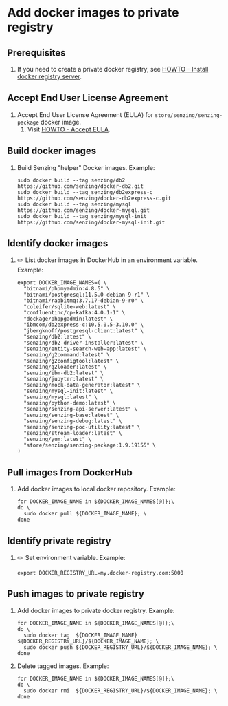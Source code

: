 # Add docker images to private registry

## Prerequisites

1. If you need to create a private docker registry, see
       [HOWTO - Install docker registry server](https://github.com/Senzing/knowledge-base/blob/master/HOWTO/install-docker-registry-server.md).

## Accept End User License Agreement

1. Accept End User License Agreement (EULA) for `store/senzing/senzing-package` docker image.
    1. Visit [HOWTO - Accept EULA](https://github.com/Senzing/knowledge-base/blob/master/HOWTO/accept-eula.md#storesenzingsenzing-package-docker-image).

## Build docker images

1. Build Senzing "helper" Docker images.
   Example:

    ```console
    sudo docker build --tag senzing/db2          https://github.com/senzing/docker-db2.git
    sudo docker build --tag senzing/db2express-c https://github.com/senzing/docker-db2express-c.git
    sudo docker build --tag senzing/mysql        https://github.com/senzing/docker-mysql.git
    sudo docker build --tag senzing/mysql-init   https://github.com/senzing/docker-mysql-init.git
    ```

## Identify docker images

1. :pencil2: List docker images in DockerHub in an environment variable.
   Example:

    ```console
    export DOCKER_IMAGE_NAMES=( \
      "bitnami/phpmyadmin:4.8.5" \
      "bitnami/postgresql:11.5.0-debian-9-r1" \
      "bitnami/rabbitmq:3.7.17-debian-9-r0" \
      "coleifer/sqlite-web:latest" \
      "confluentinc/cp-kafka:4.0.1-1" \
      "dockage/phppgadmin:latest" \
      "ibmcom/db2express-c:10.5.0.5-3.10.0" \
      "jbergknoff/postgresql-client:latest" \
      "senzing/db2:latest" \
      "senzing/db2-driver-installer:latest" \
      "senzing/entity-search-web-app:latest" \
      "senzing/g2command:latest" \
      "senzing/g2configtool:latest" \
      "senzing/g2loader:latest" \
      "senzing/ibm-db2:latest" \
      "senzing/jupyter:latest" \
      "senzing/mock-data-generator:latest" \
      "senzing/mysql-init:latest" \
      "senzing/mysql:latest" \
      "senzing/python-demo:latest" \
      "senzing/senzing-api-server:latest" \
      "senzing/senzing-base:latest" \
      "senzing/senzing-debug:latest" \
      "senzing/senzing-poc-utility:latest" \
      "senzing/stream-loader:latest" \
      "senzing/yum:latest" \
      "store/senzing/senzing-package:1.9.19155" \
    )
    ```

## Pull images from DockerHub

1. Add docker images to local docker repository.
   Example:

    ```console
    for DOCKER_IMAGE_NAME in ${DOCKER_IMAGE_NAMES[@]};\
    do \
      sudo docker pull ${DOCKER_IMAGE_NAME}; \
    done
    ```

## Identify private registry

1. :pencil2: Set environment variable.
   Example:

    ```console
    export DOCKER_REGISTRY_URL=my.docker-registry.com:5000
    ```

## Push images to private registry

1. Add docker images to private docker registry.
   Example:

    ```console
    for DOCKER_IMAGE_NAME in ${DOCKER_IMAGE_NAMES[@]};\
    do \
      sudo docker tag  ${DOCKER_IMAGE_NAME} ${DOCKER_REGISTRY_URL}/${DOCKER_IMAGE_NAME}; \
      sudo docker push ${DOCKER_REGISTRY_URL}/${DOCKER_IMAGE_NAME}; \
    done
    ```

1. Delete tagged images.
   Example:

    ```console
    for DOCKER_IMAGE_NAME in ${DOCKER_IMAGE_NAMES[@]};\
    do \
      sudo docker rmi  ${DOCKER_REGISTRY_URL}/${DOCKER_IMAGE_NAME}; \
    done
    ```
